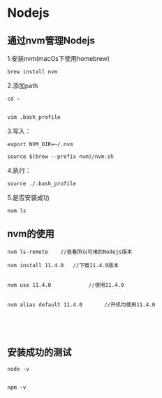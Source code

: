 # Nodejs

## 通过nvm管理Nodejs


1.安装nvm(macOs下使用homebrew)

```
brew install nvm
```

2.添加path

```
cd ~


vim .bash_profile

```

3.写入：

```
export NVM_DIR=~/.nvm

source $(brew --prefix nvm)/nvm.sh

```

4.执行：

```
source ./.bash_profile
```

5.是否安装成功

```
nvm ls
```

## nvm的使用


```
nvm ls-remote    //查看所以可用的Nodejs版本

nvm install 11.4.0   //下载11.4.0版本


nvm use 11.4.0            //使用11.4.0


nvm alias default 11.4.0       //开机均使用11.4.0





```

## 安装成功的测试


```
node -v


npm -v

```
